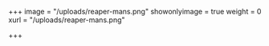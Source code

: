 +++
image = "/uploads/reaper-mans.png"
showonlyimage = true
weight = 0
xurl = "/uploads/reaper-mans.png"

+++
